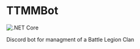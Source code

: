 # TTMMBot

![.NET Core](https://github.com/Q-Sharp/TTMMBot/workflows/.NET%20Core/badge.svg)

Discord bot for managment of a Battle Legion Clan 
